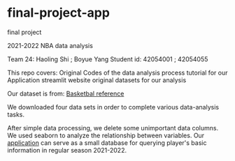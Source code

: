 # final-project-app
 final project

2021-2022 NBA data analysis

Team 24:
Haoling Shi ; Boyue Yang
Student id:
42054001 ; 42054055

This repo covers:
Original Codes of the data analysis process
tutorial for our Application
streamlit website
original datasets for our analysis

Our dataset is from: [Basketbal reference](https://www.basketball-reference.com/)

We downloaded four data sets in order to complete various data-analysis tasks.

After simple data processing, we delete some unimportant data columns.
We used seaborn to analyze the relationship between variables.
Our [application](https://shihaoling-final-project-project-0vziw8.streamlit.app/) can serve as a small database for querying player's basic information in regular season 2021-2022.